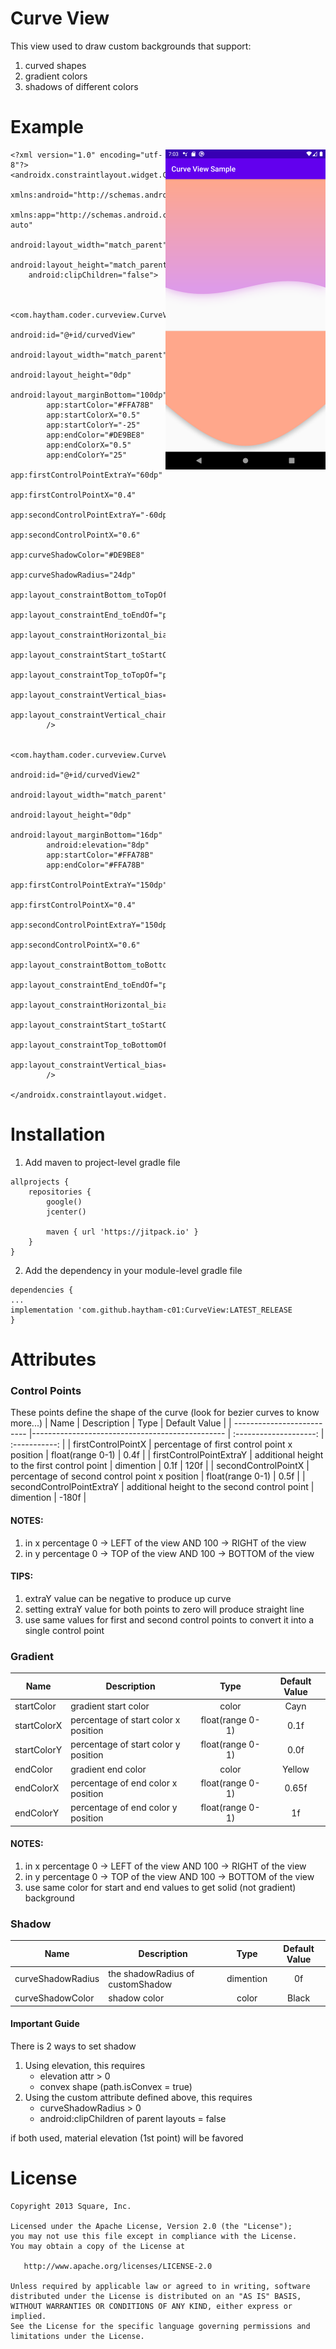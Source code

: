 # Curve View
This view used to draw custom backgrounds that support:

1. curved shapes
2. gradient colors
3. shadows of different colors


# Example
<img align="right" src="exampleImage.png" width="256">

```
<?xml version="1.0" encoding="utf-8"?>
<androidx.constraintlayout.widget.ConstraintLayout
    xmlns:android="http://schemas.android.com/apk/res/android"
    xmlns:app="http://schemas.android.com/apk/res-auto"
    android:layout_width="match_parent"
    android:layout_height="match_parent"
    android:clipChildren="false">


    <com.haytham.coder.curveview.CurveView
        android:id="@+id/curvedView"
        android:layout_width="match_parent"
        android:layout_height="0dp"
        android:layout_marginBottom="100dp"
        app:startColor="#FFA78B"
        app:startColorX="0.5"
        app:startColorY="-25"
        app:endColor="#DE9BE8"
        app:endColorX="0.5"
        app:endColorY="25"
        app:firstControlPointExtraY="60dp"
        app:firstControlPointX="0.4"
        app:secondControlPointExtraY="-60dp"
        app:secondControlPointX="0.6"
        app:curveShadowColor="#DE9BE8"
        app:curveShadowRadius="24dp"
        app:layout_constraintBottom_toTopOf="@+id/curvedView2"
        app:layout_constraintEnd_toEndOf="parent"
        app:layout_constraintHorizontal_bias="0.0"
        app:layout_constraintStart_toStartOf="parent"
        app:layout_constraintTop_toTopOf="parent"
        app:layout_constraintVertical_bias="0.0"
        app:layout_constraintVertical_chainStyle="spread_inside"
        />

    <com.haytham.coder.curveview.CurveView
        android:id="@+id/curvedView2"
        android:layout_width="match_parent"
        android:layout_height="0dp"
        android:layout_marginBottom="16dp"
        android:elevation="8dp"
        app:startColor="#FFA78B"
        app:endColor="#FFA78B"
        app:firstControlPointExtraY="150dp"
        app:firstControlPointX="0.4"
        app:secondControlPointExtraY="150dp"
        app:secondControlPointX="0.6"
        app:layout_constraintBottom_toBottomOf="parent"
        app:layout_constraintEnd_toEndOf="parent"
        app:layout_constraintHorizontal_bias="0.5"
        app:layout_constraintStart_toStartOf="parent"
        app:layout_constraintTop_toBottomOf="@+id/curvedView"
        app:layout_constraintVertical_bias="0.496"
        />

</androidx.constraintlayout.widget.ConstraintLayout>
```
# Installation
1. Add maven to project-level gradle file
```
allprojects {
    repositories {
        google()
        jcenter()

        maven { url 'https://jitpack.io' }
    }
}
```
2. Add the dependency in your module-level gradle file
```
dependencies {
...
implementation 'com.github.haytham-c01:CurveView:LATEST_RELEASE
}
```
# Attributes
### Control Points
These points define the shape of the curve (look for bezier curves to know more...)
| Name                       | Description                                     | Type                   | Default Value |
| -------------------------- |------------------------------------------------ | :--------------------: | :-----------: |
| firstControlPointX         | percentage of first control point x position    |   float(range 0-1)     |  0.4f         |
| firstControlPointExtraY    | additional height to the first control point    |   dimention  |  0.1f   |  120f         |
| secondControlPointX        | percentage of second control point x position   |   float(range 0-1)     |  0.5f         |
| secondControlPointExtraY   | additional height to the second control point   |   dimention            |  -180f        |
#### NOTES:
1. in x percentage 0 -> LEFT of the view AND 100 -> RIGHT of the view
2. in y percentage 0 -> TOP of the view AND 100 -> BOTTOM of the view
#### TIPS:
1. extraY value can be negative to produce up curve
2. setting extraY value for both points to zero will produce straight line
3. use same values for first and second control points to convert it into a single control point
### Gradient
| Name          | Description                           | Type                 | Default Value   |
| ------------- | ------------------------------------- | :------------------: | :-------------: |
| startColor    | gradient start color                  |   color              |  Cayn           |
| startColorX   | percentage of start color x position  |   float(range 0-1)   |  0.1f           |
| startColorY   | percentage of start color y position  |   float(range 0-1)   |  0.0f           |
| endColor      | gradient end color                    |   color              |  Yellow         |
| endColorX     | percentage of end color x position    |   float(range 0-1)   |  0.65f          |
| endColorY     | percentage of end color y position    |   float(range 0-1)   |  1f             |
#### NOTES:
1. in x percentage 0 -> LEFT of the view AND 100 -> RIGHT of the view
2. in y percentage 0 -> TOP of the view AND 100 -> BOTTOM of the view
3. use same color for start and end values to get solid (not gradient) background
### Shadow
| Name                | Description                         | Type            | Default Value |
| ------------------- |------------------------------------ | :-------------: | :-----------: |
| curveShadowRadius   | the shadowRadius of customShadow    |   dimention     |  0f           |
| curveShadowColor    | shadow color                        |   color         |  Black        |
#### Important Guide
There is 2 ways to set shadow
1. Using elevation, this requires
    * elevation attr > 0
    * convex shape (path.isConvex = true)
2. Using the custom attribute defined above, this requires
    * curveShadowRadius > 0
    * android:clipChildren of parent layouts = false
    
if both used, material elevation (1st point) will be favored
# License
```
Copyright 2013 Square, Inc.

Licensed under the Apache License, Version 2.0 (the "License");
you may not use this file except in compliance with the License.
You may obtain a copy of the License at

   http://www.apache.org/licenses/LICENSE-2.0

Unless required by applicable law or agreed to in writing, software
distributed under the License is distributed on an "AS IS" BASIS,
WITHOUT WARRANTIES OR CONDITIONS OF ANY KIND, either express or implied.
See the License for the specific language governing permissions and
limitations under the License.
```
